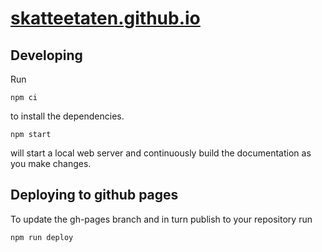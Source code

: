 # [skatteetaten.github.io](https://skatteetaten.github.io)

## Developing

Run

    npm ci

to install the dependencies.

    npm start

will start a local web server and continuously build the documentation as you make changes.

## Deploying to github pages

To update the gh-pages branch and in turn publish to your repository run

    npm run deploy
